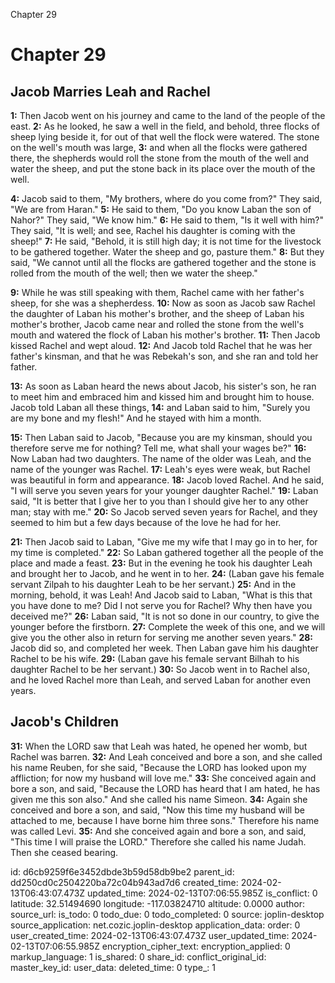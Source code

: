 Chapter 29

# Chapter 29

## Jacob Marries Leah and Rachel

**1:** Then Jacob went on his journey and came to the land of the people of the east.
**2:** As he looked, he saw a well in the field, and behold, three flocks of sheep lying beside it, for out of that well the flock were watered. The stone on the well's mouth was large,
**3:** and when all the flocks were gathered there, the shepherds would roll the stone from the mouth of the well and water the sheep, and put the stone back in its place over the mouth of the well.

**4:** Jacob said to them, "My brothers, where do you come from?" They said, "We are from Haran."
**5:** He said to them, "Do you know Laban the son of Nahor?" They said, "We know him."
**6:** He said to them, "Is it well with him?" They said, "It is well; and see, Rachel his daughter is coming with the sheep!"
**7:** He said, "Behold, it is still high day; it is not time for the livestock to be gathered together. Water the sheep and go, pasture them."
**8:** But they said, "We cannot until all the flocks are gathered together and the stone is rolled from the mouth of the well; then we water the sheep."

**9:** While he was still speaking with them, Rachel came with her father's sheep, for she was a shepherdess.
**10:** Now as soon as Jacob saw Rachel the daughter of Laban his mother's brother, and the sheep of Laban his mother's brother, Jacob came near and rolled the stone from the well's mouth and watered the flock of Laban his mother's brother.
**11:** Then Jacob kissed Rachel and wept aloud.
**12:** And Jacob told Rachel that he was her father's kinsman, and that he was Rebekah's son, and she ran and told her father.

**13:** As soon as Laban heard the news about Jacob, his sister's son, he ran to meet him and embraced him and kissed him and brought him to house. Jacob told Laban all these things,
**14:** and Laban said to him, "Surely you are my bone and my flesh!" And he stayed with him a month.

**15:** Then Laban said to Jacob, "Because you are my kinsman, should you therefore serve me for nothing? Tell me, what shall your wages be?"
**16:** Now Laban had two daughters. The name of the older was Leah, and the name of the younger was Rachel.
**17:** Leah's eyes were weak, but Rachel was beautiful in form and appearance.
**18:** Jacob loved Rachel. And he said, "I will serve you seven years for your younger daughter Rachel."
**19:** Laban said, "It is better that I give her to you than I should give her to any other man; stay with me."
**20:** So Jacob served seven years for Rachel, and they seemed to him but a few days because of the love he had for her.

**21:** Then Jacob said to Laban, "Give me my wife that I may go in to her, for my time is completed."
**22:** So Laban gathered together all the people of the place and made a feast.
**23:** But in the evening he took his daughter Leah and brought her to Jacob, and he went in to her.
**24:** (Laban gave his female servant Zilpah to his daughter Leah to be her servant.)
**25:** And in the morning, behold, it was Leah! And Jacob said to Laban, "What is this that you have done to me? Did I not serve you for Rachel? Why then have you deceived me?"
**26:** Laban said, "It is not so done in our country, to give the younger before the firstborn.
**27:** Complete the week of this one, and we will give you the other also in return for serving me another seven years."
**28:** Jacob did so, and completed her week. Then Laban gave him his daughter Rachel to be his wife.
**29:** (Laban gave his female servant Bilhah to his daughter Rachel to be her servant.)
**30:** So Jacob went in to Rachel also, and he loved Rachel more than Leah, and served Laban for another even years.

## Jacob's Children

**31:** When the LORD saw that Leah was hated, he opened her womb, but Rachel was barren.
**32:** And Leah conceived and bore a son, and she called his name Reuben, for she said, "Because the LORD has looked upon my affliction; for now my husband will love me."
**33:** She conceived again and bore a son, and said, "Because the LORD has heard that I am hated, he has given me this son also." And she called his name Simeon.
**34:** Again she conceived and bore a son, and said, "Now this time my husband will be attached to me, because I have borne him three sons." Therefore his name was called Levi.
**35:** And she conceived again and bore a son, and said, "This time I will praise the LORD." Therefore she called his name Judah. Then she ceased bearing.


id: d6cb9259f6e3452dbde3b59d58db9be2
parent_id: dd250cd0c2504220ba72c04b943ad7d6
created_time: 2024-02-13T06:43:07.473Z
updated_time: 2024-02-13T07:06:55.985Z
is_conflict: 0
latitude: 32.51494690
longitude: -117.03824710
altitude: 0.0000
author: 
source_url: 
is_todo: 0
todo_due: 0
todo_completed: 0
source: joplin-desktop
source_application: net.cozic.joplin-desktop
application_data: 
order: 0
user_created_time: 2024-02-13T06:43:07.473Z
user_updated_time: 2024-02-13T07:06:55.985Z
encryption_cipher_text: 
encryption_applied: 0
markup_language: 1
is_shared: 0
share_id: 
conflict_original_id: 
master_key_id: 
user_data: 
deleted_time: 0
type_: 1